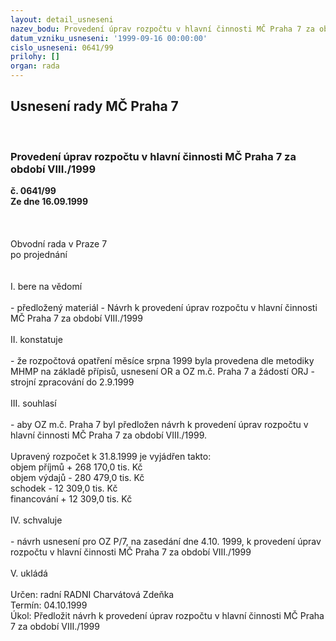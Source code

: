 ```yaml
---
layout: detail_usneseni
nazev_bodu: Provedení úprav rozpočtu v hlavní činnosti MČ Praha 7 za období VIII./1999
datum_vzniku_usneseni: '1999-09-16 00:00:00'
cislo_usneseni: 0641/99
prilohy: []
organ: rada
---
```

<div id="ucUsn_pList" class="usn">
	<span><h2>Usnesení rady MČ Praha 7 </h2>
<br></span><div class="standBody">
<span><h3>Provedení úprav rozpočtu v hlavní činnosti MČ Praha 7 za období VIII./1999</h3></span><div class="center">
		<strong>č. 0641/99</strong><br>
	</div>
<div class="center">
		<strong>Ze dne 16.09.1999</strong><br><br>
	</div>
<br>     <br>Obvodní rada v Praze 7<br>po projednání<br><br><br>I.	bere na vědomí<br><br> - předložený materiál - Návrh k provedení úprav rozpočtu v hlavní činnosti MČ Praha 7 za období VIII./1999<br><br>II.	konstatuje<br><br>- že rozpočtová opatření měsíce srpna 1999 byla provedena dle metodiky MHMP na základě přípisů, usnesení OR a OZ m.č. Praha 7 a žádostí ORJ - strojní zpracování do 2.9.1999<br><br>III.	souhlasí <br><br>- aby OZ m.č. Praha 7 byl předložen návrh k provedení úprav rozpočtu v hlavní činnosti MČ Praha 7 za období VIII./1999.<br><br>Upravený rozpočet k 31.8.1999 je vyjádřen takto:<br>                                                   objem příjmů               + 268 170,0 tis. Kč<br> 	                                        objem výdajů               - 280 479,0 tis. Kč       <br>	                                        schodek                        -  12 309,0 tis. Kč<br>	                                        financování                 +  12 309,0 tis. Kč<br><br>IV. schvaluje<br><br>- návrh usnesení pro OZ  P/7, na zasedání dne 4.10. 1999, k provedení úprav rozpočtu v hlavní činnosti MČ Praha 7 za období VIII./1999<br><br>V.	ukládá <br><br> Určen:	radní	RADNI Charvátová Zdeňka<br>Termín: 04.10.1999<br>Úkol:	Předložit návrh k provedení úprav rozpočtu v hlavní činnosti MČ Praha 7 za období VIII./1999<br><br>
</div>
</div>